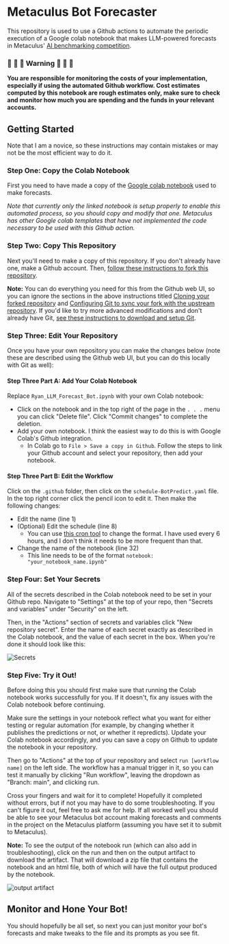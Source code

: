 # Metaculus Bot Forecaster
This repository is used to use a Github actions to automate the periodic execution of a Google colab notebook that makes LLM-powered forecasts in Metaculus' [AI benchmarking competition](https://www.metaculus.com/project/ai-benchmarking-pilot/).

### :rotating_light: :rotating_light: :rotating_light: Warning :rotating_light: :rotating_light: :rotating_light:

**You are responsible for monitoring the costs of your implementation, especially if using the automated Github workflow. Cost estimates computed by this notebook are rough estimates only, make sure to check and monitor how much you are spending and the funds in your relevant accounts.**

## Getting Started

Note that I am a novice, so these instructions may contain mistakes or may not be the most efficient way to do it.

### Step One: Copy the Colab Notebook

First you need to have made a copy of the [Google colab notebook](https://colab.research.google.com/drive/1_P7_QNJiJyWBY2qCVu2-_8gVPD1X7mX3?usp=sharing) used to make forecasts.

*Note that currently only the linked notebook is setup properly to enable this automated process, so you should copy and modify that one. Metaculus has other Google colab templates that have not implemented the code necessary to be used with this Github action.*

### Step Two: Copy This Repository

Next you'll need to make a copy of this repository. If you don't already have one, make a Github account. Then, [follow these instructions to fork this repository](https://docs.github.com/en/pull-requests/collaborating-with-pull-requests/working-with-forks/fork-a-repo).

**Note:** You can do everything you need for this from the Github web UI, so you can ignore the sections in the above instructions titled [Cloning your forked repository](https://docs.github.com/en/pull-requests/collaborating-with-pull-requests/working-with-forks/fork-a-repo) and [Configuring Git to sync your fork with the upstream repository](https://docs.github.com/en/pull-requests/collaborating-with-pull-requests/working-with-forks/fork-a-repo). If you'd like to try more advanced modifications and don't already have Git, [see these instructions to download and setup Git](https://docs.github.com/en/get-started/getting-started-with-git/set-up-git).

### Step Three: Edit Your Repository

Once you have your own repository you can make the changes below (note these are described using the Github web UI, but you can do this locally with Git as well):

#### Step Three Part A: Add Your Colab Notebook

Replace `Ryan_LLM_Forecast_Bot.ipynb` with your own Colab notebook:
* Click on the notebook and in the top right of the page in the `. . .` menu you can click "Delete file". Click "Commit changes" to complete the deletion.
* Add your own notebook. I think the easiest way to do this is with Google Colab's Github integration.
    * In Colab go to `File > Save a copy in Github`. Follow the steps to link your Github account and select your repository, then add your notebook.
  
#### Step Three Part B: Edit the Workflow

Click on the `.github` folder, then click on the `schedule-BotPredict.yaml` file. In the top right corner click the pencil icon to edit it. Then make the following changes:

* Edit the name (line 1)
* (Optional) Edit the schedule (line 8)
    * You can use [this cron tool](https://crontab.guru/) to change the format. I have used every 6 hours, and I don't think it needs to be more frequent than that.
* Change the name of the notebook (line 32)
    * This line needs to be of the format `notebook: "your_notebook_name.ipynb"`

### Step Four: Set Your Secrets

All of the secrets described in the Colab notebook need to be set in your Github repo. Navigate to "Settings" at the top of your repo, then "Secrets and variables" under "Security" on the left.

Then, in the "Actions" section of secrets and variables click "New repository secret". Enter the name of each secret exactly as described in the Colab notebook, and the value of each secret in the box. When you're done it should look like this:

![Secrets](https://github.com/ryooan/metaculus-bot-forecaster/assets/45539871/03e2f4f1-fdee-4917-956f-efe47e4e7fe9)

### Step Five: Try it Out!

Before doing this you should first make sure that running the Colab notebook works successfully for you. If it doesn't, fix any issues with the Colab notebook before continuing.

Make sure the settings in your notebook reflect what you want for either testing or regular automation (for example, by changing whether it publishes the predictions or not, or whether it repredicts). Update your Colab notebook accordingly, and you can save a copy on Github to update the notebook in your repository.

Then go to "Actions" at the top of your repository and select `run [workflow name]` on the left side. The workflow has a manual trigger in it, so you can test it manually by clicking "Run workflow", leaving the dropdown as "Branch: main", and clicking run.

Cross your fingers and wait for it to complete! Hopefully it completed without errors, but if not you may have to do some troubleshooting. If you can't figure it out, feel free to ask me for help. If all worked well you should be able to see your Metaculus bot account making forecasts and comments in the project on the Metaculus platform (assuming you have set it to submit to Metaculus).

**Note:** To see the output of the notebook run (which can also add in troubleshooting), click on the run and then on the output artifact to download the artifact. That will download a zip file that contains the notebook and an html file, both of which will have the full output produced by the notebook.

![output artifact](https://github.com/ryooan/metaculus-bot-forecaster/assets/45539871/3311dc6c-19c3-4bb8-b7d2-9521ca02cf96)

## Monitor and Hone Your Bot!

You should hopefully be all set, so next you can just monitor your bot's forecasts and make tweaks to the file and its prompts as you see fit.
